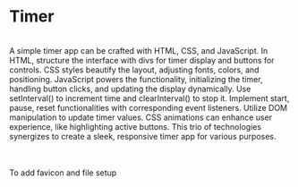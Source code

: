# Timer
<br>
A simple timer app can be crafted with HTML, CSS, and JavaScript. In HTML, structure the interface with divs for timer display and buttons for controls. CSS styles beautify the layout, adjusting fonts, colors, and positioning. JavaScript powers the functionality, initializing the timer, handling button clicks, and updating the display dynamically. Use setInterval() to increment time and clearInterval() to stop it. Implement start, pause, reset functionalities with corresponding event listeners. Utilize DOM manipulation to update timer values. CSS animations can enhance user experience, like highlighting active buttons. This trio of technologies synergizes to create a sleek, responsive timer app for various purposes.

<br><br>
To add favicon and file setup
